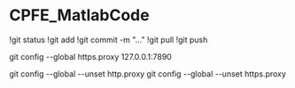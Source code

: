 # CPFE_MatlabCode
!git status
!git add
!git commit -m "..."
!git pull
!git push


git config --global https.proxy 127.0.0.1:7890

git config --global --unset http.proxy
git config --global --unset https.proxy

